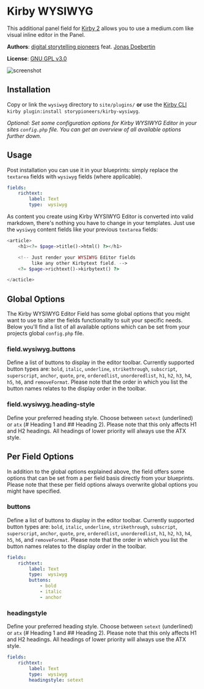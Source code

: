 # Kirby WYSIWYG

This additional panel field for [Kirby 2](http://getkirby.com) allows you to use a medium.com like visual inline editor in the Panel.

**Authors**: [digital storytelling pioneers](https://github.com/storypioneers) feat. [Jonas Doebertin](https://github.com/JonasDoebertin)

**License**: [GNU GPL v3.0](http://opensource.org/licenses/GPL-3.0)

![screenshot](https://raw.github.com/storypioneers/kirby-wysiwyg/master/screenshot.png)

## Installation

Copy or link the `wysiwyg` directory to `site/plugins/` **or** use the [Kirby CLI](https://github.com/getkirby/cli) `kirby plugin:install storypioneers/kirby-wysiwyg`.


*Optional: Set some configuration options for Kirby WYSIWYG Editor in your sites `config.php` file. You can get an overview of all available options further down.*


## Usage

Post installation you can use it in your blueprints: simply replace the `textarea` fields with `wysiwyg` fields (where applicable).

```yaml
fields:
	richtext:
		label: Text
		type:  wysiwyg
```

As content you create using Kirby WYSIWYG Editor is converted into valid markdown, there's nothing you have to change in your templates. Just use the `wysiwyg` content fields like your previous `textarea` fields:

```php
<article>
	<h1><?= $page->title()->html() ?></h1>

	<!-- Just render your WYSIWYG Editor fields
	     like any other Kirbytext field. -->
	<?= $page->richtext()->kirbytext() ?>

</acticle>
```

## Global Options

The Kirby WYSIWYG Editor Field has some global options that you might want to use to alter the fields functionality to suit your specific needs. Below you'll find a list of all available options which can be set from your projects global `config.php` file.

### field.wysiwyg.buttons

Define a list of buttons to display in the editor toolbar. Currently supported button types are: `bold`, `italic`, `underline`, `strikethrough`, `subscript`, `superscript`, `anchor`, `quote`, `pre`, `orderedlist`, `unorderedlist`, `h1`, `h2`, `h3`, `h4`, `h5`, `h6`, and `removeFormat`. Please note that the order in which you list the button names relates to the display order in the toolbar.

### field.wysiwyg.heading-style

Define your preferred heading style. Choose between `setext` (underlined) or `atx` (# Heading 1 and ## Heading 2). Please note that this only affects H1 and H2 headings. All headings of lower priority will always use the ATX style.

## Per Field Options

In addition to the global options explained above, the field offers some options that can be set from a per field basis directly from your blueprints. Please note that these per field options always overwrite global options you might have specified.

### buttons

Define a list of buttons to display in the editor toolbar. Currently supported button types are: `bold`, `italic`, `underline`, `strikethrough`, `subscript`, `superscript`, `anchor`, `quote`, `pre`, `orderedlist`, `unorderedlist`, `h1`, `h2`, `h3`, `h4`, `h5`, `h6`, and `removeFormat`. Please note that the order in which you list the button names relates to the display order in the toolbar.

```yaml
fields:
	richtext:
		label: Text
		type:  wysiwyg
		buttons:
			- bold
			- italic
			- anchor
```

### headingstyle

Define your preferred heading style. Choose between `setext` (underlined) or `atx` (# Heading 1 and ## Heading 2). Please note that this only affects H1 and H2 headings. All headings of lower priority will always use the ATX style.

```yaml
fields:
	richtext:
		label: Text
		type:  wysiwyg
		headingstyle: setext
```
